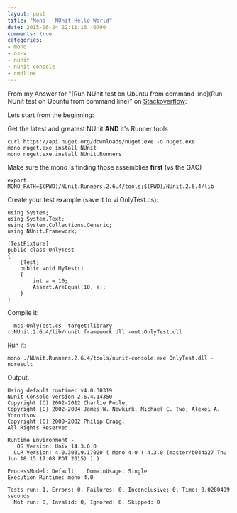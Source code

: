 ```yaml
---
layout: post
title: "Mono - NUnit Hello World"
date: 2015-06-24 22:11:16 -0700
comments: true
categories: 
- mono
- os-x
- nunit
- nunit-console
- cmdline
---
```


From my Answer for "[Run NUnit test on Ubuntu from command line](Run NUnit test on Ubuntu from command line)" on [Stackoverflow](http://stackoverflow.com/questions/31038629/run-nunit-test-on-ubuntu-from-command-line/31041709#31041709):

Lets start from the beginning:

Get the latest and greatest NUnit **AND** it's Runner tools

    curl https://api.nuget.org/downloads/nuget.exe -o nuget.exe
    mono nuget.exe install NUnit
    mono nuget.exe install NUnit.Runners

Make sure the mono is finding those assemblies **first** (vs the GAC)

    export MONO_PATH=$(PWD)/NUnit.Runners.2.6.4/tools;$(PWD)/NUnit.2.6.4/lib

Create your test example (save it to vi OnlyTest.cs):


	using System;
	using System.Text;
	using System.Collections.Generic;
	using NUnit.Framework;

	[TestFixture]
	public class OnlyTest
	{
	    [Test]
	    public void MyTest() 
	    {
	        int a = 10;
	        Assert.AreEqual(10, a);
	    }
	}

 Compile it:

      mcs OnlyTest.cs -target:library -r:NUnit.2.6.4/lib/nunit.framework.dll -out:OnlyTest.dll

Run it:

    mono ./NUnit.Runners.2.6.4/tools/nunit-console.exe OnlyTest.dll -noresult

Output:

    Using default runtime: v4.0.30319
    NUnit-Console version 2.6.4.14350
    Copyright (C) 2002-2012 Charlie Poole.
    Copyright (C) 2002-2004 James W. Newkirk, Michael C. Two, Alexei A. Vorontsov.
    Copyright (C) 2000-2002 Philip Craig.
    All Rights Reserved.
    
    Runtime Environment -
       OS Version: Unix 14.3.0.0
      CLR Version: 4.0.30319.17020 ( Mono 4.0 ( 4.3.0 (master/b044a27 Thu Jun 18 15:17:08 PDT 2015) ) )
    
    ProcessModel: Default    DomainUsage: Single
    Execution Runtime: mono-4.0
    .
    Tests run: 1, Errors: 0, Failures: 0, Inconclusive: 0, Time: 0.0280499 seconds
      Not run: 0, Invalid: 0, Ignored: 0, Skipped: 0






